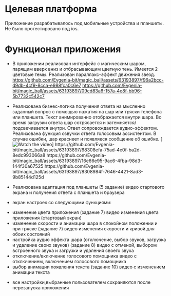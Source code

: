 # Целевая платформа
Приложение разрабатывалось под мобильные устройства и планшеты. Не было протестировано под ios.

# Функционал приложения
- В приложении реализован интерфейс с магическим шаром, парящим вверх вниз и отбрасывающим цветную тень. Имеется 2 цветовые темы. Реализован параллакс-эффект движения звезд.
https://github.com/Evgenia-bit/magic_ball/assets/63193897/f96a2bcc-d9db-4cf9-8cca-e988fca0c6e7
https://github.com/Evgenia-bit/magic_ball/assets/63193897/09cd83a6-157a-4e8f-bb96-5b7732c542c7

- Реализована бизнес-логика получения ответа на мысленно заданный вопрос с помощью нажатия на шар или тряски телефона или планшета. Текст анимированно отображается внутри шара. Во время загрузки ответа шар сотрясается и затемняется/подсвечивается внутри. Ответ сопровождается аудио-эффектом. Реализована функция озвучки ответа голосовым ассистентом. В случае ошибки, шар краснеет и появляеся сообщение об ошибке.
[![Watch the video]([https://img.youtube.com/vi/T-D1KVIuvjA/maxresdefault.jpg](https://github.com/Evgenia-bit/magic_ball/assets/63193897/d5a03e0e-c650-4a3c-aee8-650ddd14f9e8))]
https://github.com/Evgenia-bit/magic_ball/assets/63193897/68308efa-75ad-4e0f-ba2d-8edc993066a8
https://github.com/Evgenia-bit/magic_ball/assets/63193897/16e66e95-9ac6-4fba-98d3-144f30a67525
https://github.com/Evgenia-bit/magic_ball/assets/63193897/8308984f-7646-4421-8ad3-9b85144d125d





- Реализована адаптация под планшеты (5 задание)
  видео стартового экрана и получения ответа с планшета и браузера
- экран настроек со следующими функциями:
* изменение цвета приложения (задание 7)
  видео изменения цвета приложения (стартовый экран)
* изменение скорости и анимации шара в спокойном положении и при тряске (задание 7)
  видео изменения скорости и кривой для обоих состояний
* настройка аудио эффекта шара (отключение, выбор звуков, загрузка и удаление своих звуков) (задание 8)
  видео с отменой, выбором встроенного звука и загрузки и удаления своего звука
* отключение/включение голосового помощника
  видео с отключением, включением голосового помощника
* выбор анимации появления текста (задание 10)
  видео с изменением анимации текста
- все настройки,выбранные пользователем сохраняются после перезапуска приложения

